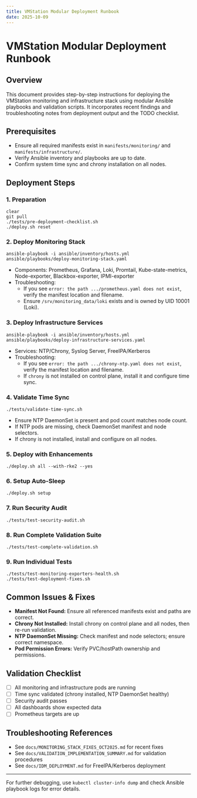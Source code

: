 ```yaml
---
title: VMStation Modular Deployment Runbook
date: 2025-10-09
---
```


# VMStation Modular Deployment Runbook

## Overview
This document provides step-by-step instructions for deploying the VMStation monitoring and infrastructure stack using modular Ansible playbooks and validation scripts. It incorporates recent findings and troubleshooting notes from deployment output and the TODO checklist.

## Prerequisites
- Ensure all required manifests exist in `manifests/monitoring/` and `manifests/infrastructure/`.
- Verify Ansible inventory and playbooks are up to date.
- Confirm system time sync and chrony installation on all nodes.

## Deployment Steps

### 1. Preparation
```
clear
git pull
./tests/pre-deployment-checklist.sh
./deploy.sh reset
```

### 2. Deploy Monitoring Stack
```
ansible-playbook -i ansible/inventory/hosts.yml ansible/playbooks/deploy-monitoring-stack.yaml
```
- Components: Prometheus, Grafana, Loki, Promtail, Kube-state-metrics, Node-exporter, Blackbox-exporter, IPMI-exporter
- Troubleshooting:
  - If you see `error: the path .../prometheus.yaml does not exist`, verify the manifest location and filename.
  - Ensure `/srv/monitoring_data/loki` exists and is owned by UID 10001 (Loki).

### 3. Deploy Infrastructure Services
```
ansible-playbook -i ansible/inventory/hosts.yml ansible/playbooks/deploy-infrastructure-services.yaml
```
- Services: NTP/Chrony, Syslog Server, FreeIPA/Kerberos
- Troubleshooting:
  - If you see `error: the path .../chrony-ntp.yaml does not exist`, verify the manifest location and filename.
  - If `chrony` is not installed on control plane, install it and configure time sync.

### 4. Validate Time Sync
```
./tests/validate-time-sync.sh
```
- Ensure NTP DaemonSet is present and pod count matches node count.
- If NTP pods are missing, check DaemonSet manifest and node selectors.
- If chrony is not installed, install and configure on all nodes.

### 5. Deploy with Enhancements
```
./deploy.sh all --with-rke2 --yes
```

### 6. Setup Auto-Sleep
```
./deploy.sh setup
```

### 7. Run Security Audit
```
./tests/test-security-audit.sh
```

### 8. Run Complete Validation Suite
```
./tests/test-complete-validation.sh
```

### 9. Run Individual Tests
```
./tests/test-monitoring-exporters-health.sh
./tests/test-deployment-fixes.sh
```

## Common Issues & Fixes
- **Manifest Not Found:** Ensure all referenced manifests exist and paths are correct.
- **Chrony Not Installed:** Install chrony on control plane and all nodes, then re-run validation.
- **NTP DaemonSet Missing:** Check manifest and node selectors; ensure correct namespace.
- **Pod Permission Errors:** Verify PVC/hostPath ownership and permissions.

## Validation Checklist
- [ ] All monitoring and infrastructure pods are running
- [ ] Time sync validated (chrony installed, NTP DaemonSet healthy)
- [ ] Security audit passes
- [ ] All dashboards show expected data
- [ ] Prometheus targets are up

## Troubleshooting References
- See `docs/MONITORING_STACK_FIXES_OCT2025.md` for recent fixes
- See `docs/VALIDATION_IMPLEMENTATION_SUMMARY.md` for validation procedures
- See `docs/IDM_DEPLOYMENT.md` for FreeIPA/Kerberos deployment

---
For further debugging, use `kubectl cluster-info dump` and check Ansible playbook logs for error details.
